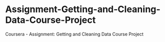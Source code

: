 # Assignment-Getting-and-Cleaning-Data-Course-Project
Coursera - Assignment: Getting and Cleaning Data Course Project
